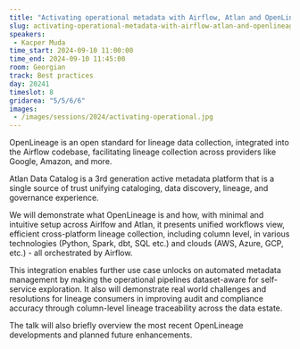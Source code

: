 ```yaml
---
title: "Activating operational metadata with Airflow, Atlan and OpenLineage"
slug: activating-operational-metadata-with-airflow-atlan-and-openlineage
speakers:
 - Kacper Muda
time_start: 2024-09-10 11:00:00
time_end: 2024-09-10 11:45:00
room: Georgian
track: Best practices
day: 20241
timeslot: 8
gridarea: "5/5/6/6"
images: 
 - /images/sessions/2024/activating-operational.jpg
---
```


OpenLineage is an open standard for lineage data collection, integrated into the Airflow codebase, facilitating lineage collection across providers like Google, Amazon, and more.
 
Atlan Data Catalog is a 3rd generation active metadata platform that is a single source of trust unifying cataloging, data discovery, lineage, and governance experience.
 
We will demonstrate what OpenLineage is and how, with minimal and intuitive setup across Airlfow and Atlan, it presents unified workflows view, efficient cross-platform lineage collection, including column level, in various technologies (Python, Spark, dbt, SQL etc.) and clouds (AWS, Azure, GCP, etc.) - all orchestrated by Airflow.
 
This integration enables further use case unlocks on automated metadata management by making the operational pipelines dataset-aware for self-service exploration. It also will demonstrate real world challenges and resolutions for lineage consumers in improving audit and compliance accuracy through column-level lineage traceability across the data estate.
 
The talk will also briefly overview the most recent OpenLineage developments and planned future enhancements.
